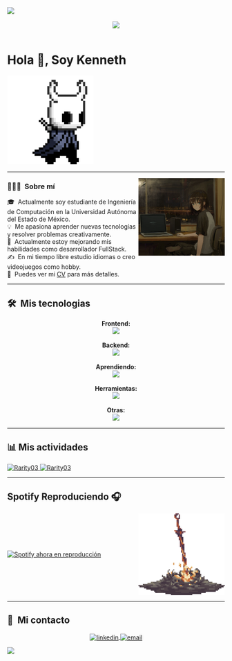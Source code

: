<img src="https://user-images.githubusercontent.com/73097560/115834477-dbab4500-a447-11eb-908a-139a6edaec5c.gif">

<p align="center">
  <a href="https://github.com/DenverCoder1/readme-typing-svg">
    <img src="https://readme-typing-svg.herokuapp.com?lines=Computer+Engineer;Full+Stack+Web+Developer;Freelancer;Languages%20|%20Video+game+development%20Enthusiastic;Always%20learning%20new%20things&center=true&width=600&height=45">
  </a>
</p>

<div id="user-content-toc"> 
  
  <summary>
    <h1 style="display: inline-block">Hola 👋, Soy Kenneth</h1>
  </summary> 

  <img src="https://raw.githubusercontent.com/TanZng/TanZng/master/assets/hollor_knight3.gif" width="200" />
</div> 



---

<img align="right" src="https://github.com/I-am-vishalmaurya/I-am-vishalmaurya/blob/main/cropped_image.png" width="200" />

### 👨🏻‍💻 &nbsp;Sobre mí

🎓 &nbsp;Actualmente soy estudiante de Ingeniería de Computación en la Universidad Autónoma del Estado de México.\
💡 &nbsp;Me apasiona aprender nuevas tecnologías y resolver problemas creativamente.\
🌱 &nbsp;Actualmente estoy mejorando mis habilidades como desarrollador FullStack.\
✍️ &nbsp;En mi tiempo libre estudio idiomas o creo videojuegos como hobby.\
📄 &nbsp;Puedes ver mi [CV](https://www.adityavsingh.com/resume.html) para más detalles.

---

## 🛠 &nbsp;Mis tecnologias

<!-- Frontend -->
<p align="center">
  <b>Frontend:</b><br>
  <a href="https://skillicons.dev">
    <img src="https://skillicons.dev/icons?i=html,css,js,react,tailwind&perline=10" />
  </a>
</p>

<!-- Backend -->
<p align="center">
  <b>Backend:</b><br>
  <a href="https://skillicons.dev">
    <img src="https://skillicons.dev/icons?i=nodejs,express,mongodb,postgres&perline=10" />
  </a>
</p>

<!-- Aprendiendo -->
<p align="center">
  <b>Aprendiendo:</b><br>
  <a href="https://skillicons.dev">
    <img src="https://skillicons.dev/icons?i=astro,docker,mysql&perline=10" />
  </a>
</p>

<!-- Herramientas -->
<p align="center">
  <b>Herramientas:</b><br>
  <a href="https://skillicons.dev">
    <img src="https://skillicons.dev/icons?i=github,git,vscode,npm&perline=10" />
  </a>
</p>

<p align="center">
  <b>Otras:</b><br>
  <a href="https://skillicons.dev">
    <img src="https://skillicons.dev/icons?i=py,java,unity,c#&perline=10" />
  </a>
</p> 

---

## 📊 Mis actividades 
<div style="display: flex; align-items: center; justify-content: space-between;"> 
  <div> 
    <a href="https://github.com/Rarity03"> 
      <img width="450" ​​​​height="170" alt="Rarity03" src="https://github-readme-stats.vercel.app/api?username=Rarity03&theme=midnight-purple&show_icons=true&bg_color=0D1117&hide_border=true&count_private=true" /> 
    </a> 
    <a href="https://github.com/Rarity03"> 
      <img alt="Rarity03" src="https://github-readme-stats.vercel.app/api/top-langs/?username=Rarity03&theme=midnight-purple&layout=compact&bg_color=0D1117&hide_border=true&count_private=true" /> 
    </a> 
  </div> 
</div> 

--- 

## Spotify Reproduciendo 🎧 
<div style="display: flex; align-items: center; justify-content: space-between;"> 
  <a href="https://open.spotify.com/user/jncmt2h3ysef165nzkkw5brhy"> 
    <img src="https://spotify-player-plum.vercel.app/api/spotify" alt="Spotify ahora en reproducción" /> 
  </a> 
    <img src="https://raw.githubusercontent.com/TanZng/TanZng/master/assets/bonefire.gif" width="200" /> 
</div>

---

## 🤝 &nbsp;Mi contacto

<p align="center">
  <a href="https://www.linkedin.com/in/kenneth-mendoza-pliego-7132b7173" target="_blank">
    <img align="center" src="https://user-images.githubusercontent.com/88904952/234979284-68c11d7f-1acc-4f0c-ac78-044e1037d7b0.png" alt="linkedin" height="50" width="50" />
  </a>
  <a href="mailto:kennethkael@gmail.com" target="_blank">
    <img align="center" src="https://www.svgrepo.com/show/424662/email-newsletter-subscription.svg" alt="email" height="50" width="50" />
  </a>
</p>


<img src="https://user-images.githubusercontent.com/73097560/115834477-dbab4500-a447-11eb-908a-139a6edaec5c.gif">


